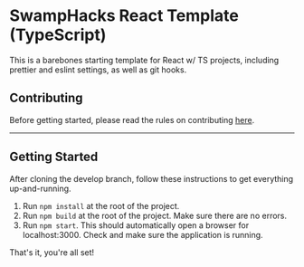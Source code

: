# SwampHacks React Template (TypeScript)
This is a barebones starting template for React w/ TS projects, including prettier and eslint settings, as well as git hooks.

## Contributing
Before getting started, please read the rules on contributing [here](https://github.com/swamphacks/developer-docs/blob/master/CONTRIBUTING.md).

---

## Getting Started
After cloning the develop branch, follow these instructions to get everything up-and-running.

1. Run `npm install` at the root of the project.
2. Run `npm build` at the root of the project. Make sure there are no errors.
3. Run `npm start`. This should automatically open a browser for localhost:3000. Check and make sure the application is running.

That's it, you're all set!
